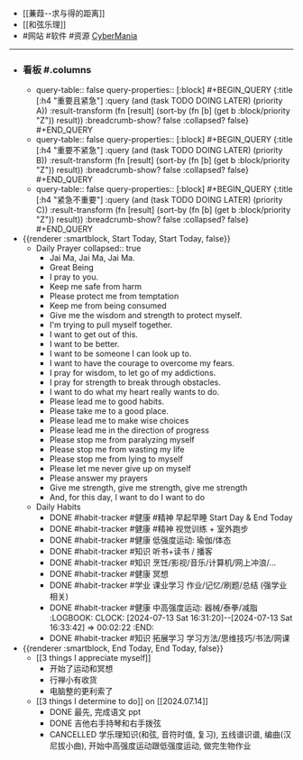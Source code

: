 - [[蒹葭--求与得的距离]]
- [[和弦乐理]]
- #网站 #软件 #资源 [CyberMania](https://www.cybermania.ws/)
- ---
- ### 看板 #.columns
	- query-table:: false
	  query-properties:: [:block]
	  #+BEGIN_QUERY
	  {:title [:h4 "重要且紧急"]
	  :query  (and (task TODO DOING LATER) (priority A))
	  :result-transform (fn [result]
	                          (sort-by (fn [b]
	                                     (get b :block/priority "Z")) result))
	  :breadcrumb-show? false
	  :collapsed? false}
	  #+END_QUERY
	- query-table:: false
	  query-properties:: [:block]
	  #+BEGIN_QUERY
	  {:title [:h4 "重要不紧急"]
	  :query  (and (task TODO DOING LATER) (priority B))
	  :result-transform (fn [result]
	                          (sort-by (fn [b]
	                                     (get b :block/priority "Z")) result))
	  :breadcrumb-show? false
	  :collapsed? false}
	  #+END_QUERY
	- query-table:: false
	  query-properties:: [:block]
	  #+BEGIN_QUERY
	  {:title [:h4 "紧急不重要"]
	  :query  (and (task TODO DOING LATER) (priority C))
	  :result-transform (fn [result]
	                          (sort-by (fn [b]
	                                     (get b :block/priority "Z")) result))
	  :breadcrumb-show? false
	  :collapsed? false}
	  #+END_QUERY
- {{renderer :smartblock, Start Today, Start Today, false}}
	- Daily Prayer
	  collapsed:: true
		- Jai Ma, Jai Ma, Jai Ma.
		- Great Being
		- I pray to you.
		- Keep me safe from harm
		- Please protect me from temptation
		- Keep me from being consumed
		- Give me the wisdom and strength to protect myself.
		- I'm trying to pull myself together.
		- I want to get out of this.
		- I want to be better.
		- I want to be someone I can look up to.
		- I want to have the courage to overcome my fears.
		- I pray for wisdom, to let go of my addictions.
		- I pray for strength to break through obstacles.
		- I want to do what my heart really wants to do.
		- Please lead me to good habits.
		- Please take me to a good place.
		- Please lead me to make wise choices
		- Please lead me in the direction of progress
		- Please stop me from paralyzing myself
		- Please stop me from wasting my life
		- Please stop me from lying to myself
		- Please let me never give up on myself
		- Please answer my prayers
		- Give me strength, give me strength, give me strength
		- And, for this day, I want to do I want to do
	- Daily Habits
		- DONE  #habit-tracker #健康 #精神 早起早睡 Start Day & End Today
		- DONE  #habit-tracker #健康 #精神 视觉训练 + 室外跑步
		- DONE  #habit-tracker #健康 低强度运动: 瑜伽/体态
		- DONE  #habit-tracker #知识 听书+读书 / 播客
		- DONE  #habit-tracker #知识 烹饪/影视/音乐/计算机/网上冲浪/...
		- DONE  #habit-tracker #健康 冥想
		- DONE  #habit-tracker #学业 课业学习 作业/记忆/刷题/总结 (强学业相关)
		- DONE  #habit-tracker #健康 中高强度运动: 器械/泰拳/减脂
		  :LOGBOOK:
		  CLOCK: [2024-07-13 Sat 16:31:20]--[2024-07-13 Sat 16:33:42] =>  00:02:22
		  :END:
		- DONE  #habit-tracker #知识 拓展学习 学习方法/思维技巧/书法/网课
- {{renderer :smartblock, End Today, End Today, false}}
	- [[3 things I appreciate myself]]
		- 开始了运动和冥想
		- 行禅小有收货
		- 电脑整的更利索了
	- [[3 things I determine to do]] on [[2024.07.14]]
		- DONE 最先, 完成语文 ppt
		- DONE 吉他右手持琴和右手拨弦
		- CANCELLED 学乐理知识(和弦, 音符时值, 复习), 五线谱识谱, 编曲(汉尼拔小曲), 开始中高强度运动跟低强度运动, 做完生物作业